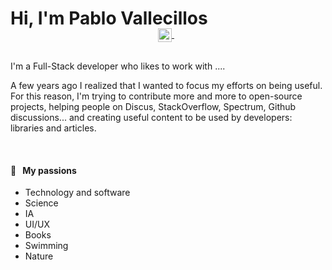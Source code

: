 # Hi, I'm Pablo Vallecillos

<!-- <p align="center">
  <a href="https://aralroca.com">
    <img width="100" src="https://github.com/aralroca/aralroca.com/raw/master/public/images/logo.svg" alt="logo" />
  </a>
</p> -->

<p align="center" style="margin: -20px 0 30px">
  &nbsp;&nbsp;
  <a href="https://www.linkedin.com/in/pablo-vallecillos/" target="_blank" style='margin-right:10px'>
    <img align="center" src="https://cdn.jsdelivr.net/npm/simple-icons@3.0.1/icons/linkedin.svg" alt="linkedin" height="22px" width="22px" />
  </a>
  &nbsp;&nbsp;
</p>

I'm a Full-Stack developer who likes to work with .... 
<!-- 
<div align="center">
  <img width="" src="https://github-readme-stats.vercel.app/api/top-langs/?username=aralroca&layout=compact&hide_title=1&card_width=300" alt="Top language used in my repos" />
  <br />
  <small>Languages used in my public repos - big fan of JavaScript 😛</small>
  <br />
  <br />
</div> -->

A few years ago I realized that I wanted to focus my efforts on being useful. For this reason, I'm trying to contribute more and more to open-source projects, helping people on Discus, StackOverflow, Spectrum, Github discussions... and creating useful content to be used by developers: libraries and articles. 

<br />

<!-- #### 📖 &nbsp;&nbsp;[aralroca.com](https://aralroca.com): Last 5 articles
 
* [Teaful DevTools Released!](https://aralroca.com/blog/teaful-devtools) 
* [Teaful: tiny, easy and powerful React state management](https://aralroca.com/blog/teaful) 
* [React state with a fragmented store](https://aralroca.com/blog/react-fragmented-store) 
* [Virtual Sommelier, text classifier in the browser](https://aralroca.com/blog/food-pairing-classifier) 
* [Next-translate - Version 1.0 Released](https://aralroca.com/blog/next-translate-1.0)

<br /> -->

#### 🧡 &nbsp;&nbsp;My passions

* Technology and software
* Science 
* IA
* UI/UX
* Books
* Swimming
* Nature

